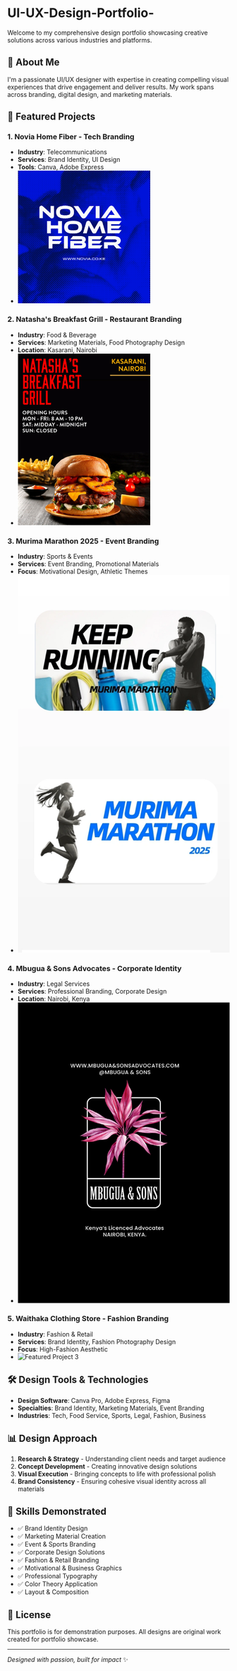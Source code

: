 # UI-UX-Design-Portfolio-
Welcome to my comprehensive design portfolio showcasing creative solutions across various industries and platforms.

## 👋 About Me

I'm a passionate UI/UX designer with expertise in creating compelling visual experiences that drive engagement and deliver results. My work spans across branding, digital design, and marketing materials.

## 🚀 Featured Projects

### 1. Novia Home Fiber - Tech Branding
- **Industry**: Telecommunications
- **Services**: Brand Identity, UI Design
- **Tools**: Canva, Adobe Express
- <img src="https://github.com/DavidGitonga/UI-UX-Design-Portfolio-/blob/main/Untitled%20(3).png?raw=true" alt="Featured Project 4" width="300"/>

### 2. Natasha's Breakfast Grill - Restaurant Branding
- **Industry**: Food & Beverage
- **Services**: Marketing Materials, Food Photography Design
- **Location**: Kasarani, Nairobi
- <img src="https://github.com/DavidGitonga/UI-UX-Design-Portfolio-/blob/main/Untitled%20(19).png?raw=true" alt="Featured Project 1" width="300"/>

### 3. Murima Marathon 2025 - Event Branding
- **Industry**: Sports & Events
- **Services**: Event Branding, Promotional Materials
- **Focus**: Motivational Design, Athletic Themes
- ![Murima Marathon 2025](MURIMA%20Marathon%202025.webp)

### 4. Mbugua & Sons Advocates - Corporate Identity
- **Industry**: Legal Services
- **Services**: Professional Branding, Corporate Design
- **Location**: Nairobi, Kenya
- ![Mbugua & Sons Advocates](MBUGUA%20%26%20SONS%20ADVOCATES%20Legal%20Services.png)

### 5. Waithaka Clothing Store - Fashion Branding
- **Industry**: Fashion & Retail
- **Services**: Brand Identity, Fashion Photography Design
- **Focus**: High-Fashion Aesthetic
- <img src="https://github.com/DavidGitonga/UI-UX-Design-Portfolio-/blob/main/Untitled%20(16).png?raw=true" alt="Featured Project 3" width="300"/>

## 🛠️ Design Tools & Technologies

- **Design Software**: Canva Pro, Adobe Express, Figma
- **Specialties**: Brand Identity, Marketing Materials, Event Branding
- **Industries**: Tech, Food Service, Sports, Legal, Fashion, Business

## 📊 Design Approach

1. **Research & Strategy** - Understanding client needs and target audience
2. **Concept Development** - Creating innovative design solutions
3. **Visual Execution** - Bringing concepts to life with professional polish
4. **Brand Consistency** - Ensuring cohesive visual identity across all materials

## 🎯 Skills Demonstrated

- ✅ Brand Identity Design
- ✅ Marketing Material Creation
- ✅ Event & Sports Branding
- ✅ Corporate Design Solutions
- ✅ Fashion & Retail Branding
- ✅ Motivational & Business Graphics
- ✅ Professional Typography
- ✅ Color Theory Application
- ✅ Layout & Composition

## 📄 License

This portfolio is for demonstration purposes. All designs are original work created for portfolio showcase.

---

*Designed with passion, built for impact* ✨
